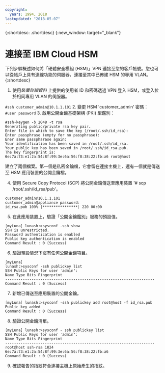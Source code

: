 ```yaml
---
copyright:
  years: 1994, 2018
lastupdated: "2018-05-07"
---
```


{:shortdesc: .shortdesc}
{:new_window: target="_blank"}

# 連接至 IBM Cloud HSM

下列步驟概述如何將「硬體安全模組 (HSM)」VPN 連接至您的客戶帳號。您也可以從帳戶上具有連線功能的伺服器，連接至其中已佈建 HSM 的專用 VLAN。
{:shortdesc}

1. 使用*裝置詳細資料* 上提供的使用者 ID 和密碼透過 VPN 登入 HSM，或登入位於相同專用 VLAN 的伺服器。

`#ssh customer_admin@10.1.1.101`
2. 變更 HSM 'customer_admin' 密碼：
`#user password`
3. 啟用公開金鑰基礎架構 (PKI) 型鑑別：
```
#ssh-keygen -b 2048 -t rsa
Generating public/private rsa key pair.
Enter file in which to save the key (/root/.ssh/id_rsa):
Enter passphrase (empty for no passphrase):
Ener same passpharase again:
Your identification has been saved in /root/.ssh/id_rsa.
Your public key has been saved in /root/.ssh/id_rsa.pub.
The key fingerprint is:
6e:7a:73:e1:2a:54:8f:99:3e:6a:56:f8:38:22:fb:a6 root@host
```
建立了兩個檔案。第一個是私密金鑰檔，它會留在連接主機上，還有一個就是傳送至 HSM 應用裝置的公開金鑰檔。

4. 使用 Secure Copy Protocol (SCP) 將公開金鑰傳送至應用裝置 '# scp /root/.ssh/id_rsa/pub'。
```
customer_admin@10.1.1.101
customer_admin@appliance password:
id_rsa.pub 100% |****************| 220 00:00
```
5. 在此應用裝置上，驗證「公開金鑰鑑別」服務的預設值。
```
[myLuna] lunash:>sysconf -ssh show
SSH is unrestricted.
Password authentication is enabled
Public key authentication is enabled
Command Result : 0 (Success)
```
6. 驗證預設情況下沒有任何公開金鑰項目。
```
[myLuna]
lunash:>sysconf -ssh publickey list
SSH Public Keys for user 'admin':
Name Type Bits Fingerprint
--------------------------------------------------------------------
Command Result : 0 (Success)
```
7. 新增已傳送至應用裝置的公開金鑰。
```
[myLuna] lunash:>sysconf -ssh publickey add root@host -f id_rsa.pub
Public key added
Command Result : 0 (Success)
```
8. 驗證公開金鑰清單。
```
[myLuna] lunash:>sysconf - ssh publickey list
SSH Public Keys for user 'admin':
Name Type Bits Fingerprint
--------------------------------------------------------------------
root@host ssh-rsa 1024
6e:7a:73:e1:2a:54:8f:99:3e:6a:56:f8:38:22:fb:a6
Command Result : 0 (Success)
```
9. 確認報告的指紋符合連接主機上原始產生的指紋。
